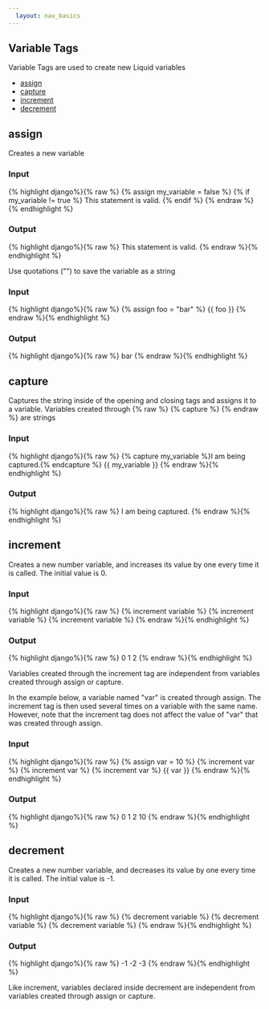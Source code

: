 ```yaml
---
  layout: nav_basics
---
```

<h2 class="section-title">Variable Tags</h2>
Variable Tags are used to create new Liquid variables

<div class="panel">
  <div class="panel-body">
    <ul>
      <li>
        <a href="#assign">assign</a>
      </li>
      <li>
        <a href="#capture">capture</a>
      </li>
      <li>
        <a href="#increment">increment</a>
      </li>
      <li>
        <a href="#decrement">decrement</a>
      </li>
    </ul>
  </div>
</div>

<h2 class="tags" id="assign">assign</h2>

Creates a new variable

<div class="panel">
  <div class="panel-header">
    <h3>Input</h3>
  </div>
  <div class="panel-body">
    {% highlight django%}{% raw %}
      {% assign my_variable = false %}
      {% if my_variable != true %}
      This statement is valid.
      {% endif %}
    {% endraw %}{% endhighlight %}
  </div>
</div>

<div class="panel">
  <div class="panel-header">
    <h3>Output</h3>
  </div>
  <div class="panel-body">
    {% highlight django%}{% raw %}
      This statement is valid.
    {% endraw %}{% endhighlight %}
  </div>
</div>

Use quotations (\"\") to save the variable as a string

<div class="panel">
  <div class="panel-header">
    <h3>Input</h3>
  </div>
  <div class="panel-body">
    {% highlight django%}{% raw %}
      {% assign foo = "bar" %}
      {{ foo }}
    {% endraw %}{% endhighlight %}
  </div>
</div>

<div class="panel">
  <div class="panel-header">
    <h3>Output</h3>
  </div>
  <div class="panel-body">
    {% highlight django%}{% raw %}
      bar
    {% endraw %}{% endhighlight %}
  </div>
</div>

<h2 class="tags" id="capture">capture</h2>

Captures the string inside of the opening and closing tags and assigns it to a variable. Variables created through {% raw %} {% capture %} {% endraw %}  are strings

<div class="panel">
  <div class="panel-header">
    <h3>Input</h3>
  </div>
  <div class="panel-body">
    {% highlight django%}{% raw %}
      {% capture my_variable %}I am being captured.{% endcapture %}
      {{ my_variable }}
    {% endraw %}{% endhighlight %}
  </div>
</div>

<div class="panel">
  <div class="panel-header">
    <h3>Output</h3>
  </div>
  <div class="panel-body">
    {% highlight django%}{% raw %}
      I am being captured.
    {% endraw %}{% endhighlight %}
  </div>
</div>

<h2 class="tags" id="increment">increment</h2>

Creates a new number variable, and increases its value by one every time it is called. The initial value is 0.

<div class="panel">
  <div class="panel-header">
    <h3>Input</h3>
  </div>
  <div class="panel-body">
    {% highlight django%}{% raw %}
      {% increment variable %}
      {% increment variable %}
      {% increment variable %}
    {% endraw %}{% endhighlight %}
  </div>
</div>

<div class="panel">
  <div class="panel-header">
    <h3>Output</h3>
  </div>
  <div class="panel-body">
    {% highlight django%}{% raw %}
      0
      1
      2
    {% endraw %}{% endhighlight %}
  </div>
</div>

Variables created through the increment tag are independent from variables created through assign or capture. <br>

In the example below, a variable named "var" is created through assign. The increment tag is then used several times on a variable with the same name. However, note that the increment tag does not affect the value of "var" that was created through assign.

<div class="panel">
  <div class="panel-header">
    <h3>Input</h3>
  </div>
  <div class="panel-body">
    {% highlight django%}{% raw %}
      {% assign var = 10 %}
      {% increment var %}
      {% increment var %}
      {% increment var %}
      {{ var }}
    {% endraw %}{% endhighlight %}
  </div>
</div>

<div class="panel">
  <div class="panel-header">
    <h3>Output</h3>
  </div>
  <div class="panel-body">
    {% highlight django%}{% raw %}
      0
      1
      2
      10
    {% endraw %}{% endhighlight %}
  </div>
</div>

<h2 class="tags" id="decrement">decrement</h2>

Creates a new number variable, and decreases its value by one every time it is called. The initial value is -1.

<div class="panel">
  <div class="panel-header">
    <h3>Input</h3>
  </div>
  <div class="panel-body">
    {% highlight django%}{% raw %}
      {% decrement variable %}
      {% decrement variable %}
      {% decrement variable %}
    {% endraw %}{% endhighlight %}
  </div>
</div>

<div class="panel">
  <div class="panel-header">
    <h3>Output</h3>
  </div>
  <div class="panel-body">
    {% highlight django%}{% raw %}
      -1
      -2
      -3
    {% endraw %}{% endhighlight %}
  </div>
</div>

Like increment, variables declared inside decrement are independent from variables created through assign or capture.
